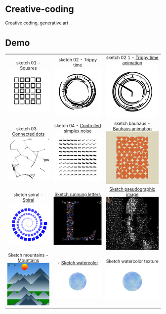 # Creative-coding
Creative coding, generative art

# Demo
| | | |
|:-------------------------:|:-------------------------:|:-------------------------:|
|sketch 01 - Squares<br /> <img width="200" alt="Squares" src="https://github.com/pavel-ship-it/creative-coding/blob/master/preview/sketch-01.png"> | sketch 02 - Trippy time<br /> <img width="200" alt="Trippy time" src="https://github.com/pavel-ship-it/creative-coding/blob/master/preview/sketch-02.png"> | sketch 02 1 - <a href="https://youtube.com/shorts/8dzQWFkS0dE?feature=share">Trippy time animation</a><br /> <img width="200" alt="Trippy Time animation" src="https://github.com/pavel-ship-it/creative-coding/blob/master/preview/sketch-02.1.png">|
| sketch 03 - <a href="https://youtube.com/shorts/t4bPVoJ_PKI?feature=share">Connected dots</a><br /><img width="200" alt="Connected dots" src="https://github.com/pavel-ship-it/creative-coding/blob/master/preview/sketch-03.png"> | sketch 04 - <a href="https://youtube.com/shorts/FI0EYWoyCSk?feature=share">Controlled simplex noise</a><br /> <img width="200" alt="Controlled simplex noise" src="https://github.com/pavel-ship-it/creative-coding/blob/master/preview/sketch-04.png"> | sketch bauhaus - <a href="https://youtube.com/shorts/kJGf68Xb_do?feature=share">Bauhaus animation</a><br /> <img width="200" alt="Bauhaus animation" src="https://github.com/pavel-ship-it/creative-coding/blob/master/preview/sketch-bauhaus.png"> |
| sketch spiral - <a href="https://youtube.com/shorts/7-IZX2ViNiM?feature=share">Spiral</a><br /> <img width="200" alt="Spiral" src="https://github.com/pavel-ship-it/creative-coding/blob/master/preview/sketch-spiral.png">  | <a href="https://youtube.com/shorts/ydDQ_jVPtew?feature=share">Sketch runnung letters</a><br /> <img width="200" alt="Running letters" src="https://github.com/pavel-ship-it/creative-coding/blob/master/preview/sketch-05.0.png"> | <a href="https://youtube.com/shorts/LCRDs19YoYk?feature=share">Sketch pseudographic image</a><br /> <img width="200" alt="Pseudographic image" src="https://github.com/pavel-ship-it/creative-coding/blob/master/preview/sketch-05.1.png"> |
| Sketch mountains - <a href="https://youtube.com/shorts/SiUxzYMG0b0?feature=share">Mountains</a><br /> <img width="200" alt="Mountains" src="https://github.com/pavel-ship-it/creative-coding/blob/master/preview/sketch-daynight.png"> | - <a href="https://youtube.com/shorts/PCKMWDku_hM?feature=share">Sketch watercolor</a><br /> <img width="200" alt="Watercolor" src="/preview/sketch-watercolor.png"> | Sketch watercolor texture<br /> <img width="200" alt="Watercolor texture" src="/preview/sketch-watercolor.png"> |
|   |   |   |
